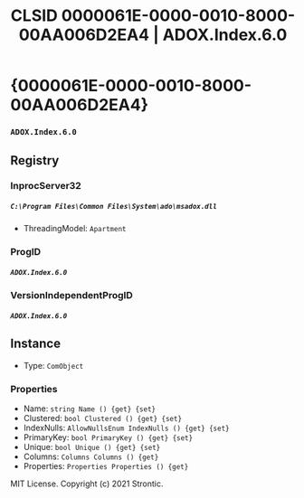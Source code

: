 ﻿---
title: "CLSID 0000061E-0000-0010-8000-00AA006D2EA4 | ADOX.Index.6.0"
excerpt: What is COM-Object CLSID 0000061E-0000-0010-8000-00AA006D2EA4?
---

# {0000061E-0000-0010-8000-00AA006D2EA4}

### `ADOX.Index.6.0`

## Registry


### InprocServer32

##### `C:\Program Files\Common Files\System\ado\msadox.dll`
* ThreadingModel: `Apartment`

### ProgID

##### `ADOX.Index.6.0`

### VersionIndependentProgID

##### `ADOX.Index.6.0`

## Instance

* Type: `ComObject`

### Properties

* Name: `string Name () {get} {set} `
* Clustered: `bool Clustered () {get} {set} `
* IndexNulls: `AllowNullsEnum IndexNulls () {get} {set} `
* PrimaryKey: `bool PrimaryKey () {get} {set} `
* Unique: `bool Unique () {get} {set} `
* Columns: `Columns Columns () {get} `
* Properties: `Properties Properties () {get} `

MIT License. Copyright (c) 2021 Strontic.


